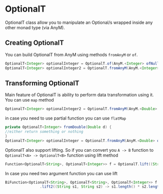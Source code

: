 OptionalT
========

OptionalT class allow you to manipulate an Optional/s wrapped inside any other monad type (via AnyM).

Creating OptionalT
------------------
You can build OptionalT from AnyM using methods `fromAnyM` or `of`.
```java
OptionalT<Integer> optionalInteger = OptionalT.of(AnyM.<Integer> ofNullable(4).map(Optional::of));
OptionalT<Integer> optionalInteger2 = OptionalT.fromAnyM(AnyM.<Integer> ofNullable(4));
```


Transforming OptionalT
--------------
Main feature of OptionalT is ability to perform data transformation using it. You can use `map` method

```java
OptionalT<Integer> optionalInteger2 = OptionalT.fromAnyM(AnyM.<Double> ofNullable(4)).map(s -> s.intValue());
```

in case you need to use partial function you can use `flatMap`

```java
private OptionalT<Integer> fromDouble(Double d) {
//either return something or nothing
}
OptionalT<Integer> optionalInteger = OptionalT.fromAnyM(AnyM.<Double> ofNullable(4)).flatMap(this::fromDouble);
```

OptionalT also support lifting. So if you can convert you `A -> B` function to `OptionalT<A> -> OptionalT<B>` 
function using lift method
```java
Function<OptionalT<String>, OptionalT<Integer>> f = OptionalT.lift((String string) -> string.length());
```
In case you need two argument function you can use lift
```java
BiFunction<OptionalT<String>, OptionalT<String>, OptionalT<Integer>> f = OptionalT
				.lift2((String s1, String s2) -> s1.length() * s2.length());
```
